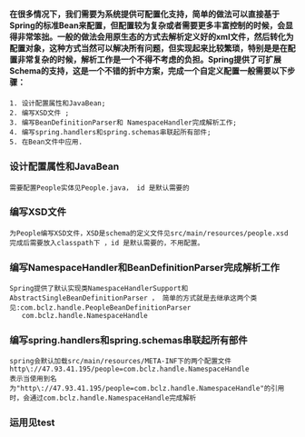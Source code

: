 
#### 在很多情况下，我们需要为系统提供可配置化支持，简单的做法可以直接基于Spring的标准Bean来配置，但配置较为复杂或者需要更多丰富控制的时候，会显得非常笨拙。一般的做法会用原生态的方式去解析定义好的xml文件，然后转化为配置对象，这种方式当然可以解决所有问题，但实现起来比较繁琐，特别是是在配置非常复杂的时候，解析工作是一个不得不考虑的负担。Spring提供了可扩展Schema的支持，这是一个不错的折中方案，完成一个自定义配置一般需要以下步骤：
	1. 设计配置属性和JavaBean;
	2. 编写XSD文件 ;
	3. 编写BeanDefinitionParser和 NamespaceHandler完成解析工作;
	4. 编写spring.handlers和spring.schemas串联起所有部件;
	5. 在Bean文件中应用.

### 设计配置属性和JavaBean
	需要配置People实体见People.java， id 是默认需要的
### 编写XSD文件
	为People编写XSD文件，XSD是schema的定义文件见src/main/resources/people.xsd
	完成后需要放入classpath下 ，id 是默认需要的，不用配置。
### 编写NamespaceHandler和BeanDefinitionParser完成解析工作
	Spring提供了默认实现类NamespaceHandlerSupport和 	AbstractSingleBeanDefinitionParser ， 简单的方式就是去继承这两个类
	见:com.bclz.handle.PeopleBeanDefinitionParser
	   com.bclz.handle.NamespaceHandle
### 编写spring.handlers和spring.schemas串联起所有部件
	spring会默认加载src/main/resources/META-INF下的两个配置文件
	http\://47.93.41.195/people=com.bclz.handle.NamespaceHandle
	表示当使用到名为"http\://47.93.41.195/people=com.bclz.handle.NamespaceHandle"的引用时，会通过com.bclz.handle.NamespaceHandle完成解析

### 运用见test
